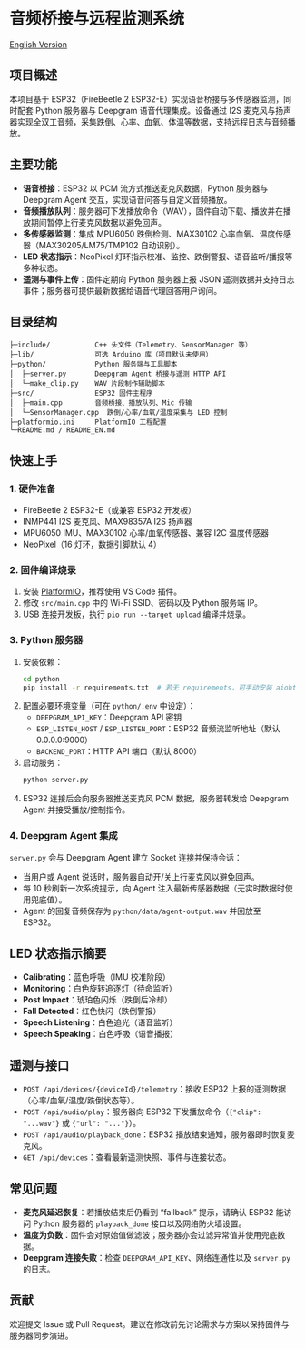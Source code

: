 # 音频桥接与远程监测系统
[English Version](README_EN.md)

## 项目概述
本项目基于 ESP32（FireBeetle 2 ESP32-E）实现语音桥接与多传感器监测，同时配套 Python 服务器与 Deepgram 语音代理集成。设备通过 I2S 麦克风与扬声器实现全双工音频，采集跌倒、心率、血氧、体温等数据，支持远程日志与音频播放。

## 主要功能
- **语音桥接**：ESP32 以 PCM 流方式推送麦克风数据，Python 服务器与 Deepgram Agent 交互，实现语音问答与自定义音频播放。
- **音频播放队列**：服务器可下发播放命令（WAV），固件自动下载、播放并在播放期间暂停上行麦克风数据以避免回声。
- **多传感器监测**：集成 MPU6050 跌倒检测、MAX30102 心率血氧、温度传感器（MAX30205/LM75/TMP102 自动识别）。
- **LED 状态指示**：NeoPixel 灯环指示校准、监控、跌倒警报、语音监听/播报等多种状态。
- **遥测与事件上传**：固件定期向 Python 服务器上报 JSON 遥测数据并支持日志事件；服务器可提供最新数据给语音代理回答用户询问。

## 目录结构
```
├─include/           C++ 头文件（Telemetry、SensorManager 等）
├─lib/               可选 Arduino 库（项目默认未使用）
├─python/            Python 服务端与工具脚本
│  ├─server.py       Deepgram Agent 桥接与遥测 HTTP API
│  └─make_clip.py    WAV 片段制作辅助脚本
├─src/               ESP32 固件主程序
│  ├─main.cpp        音频桥接、播放队列、Mic 传输
│  └─SensorManager.cpp  跌倒/心率/血氧/温度采集与 LED 控制
├─platformio.ini     PlatformIO 工程配置
└─README.md / README_EN.md
```

## 快速上手
### 1. 硬件准备
- FireBeetle 2 ESP32-E（或兼容 ESP32 开发板）
- INMP441 I2S 麦克风、MAX98357A I2S 扬声器
- MPU6050 IMU、MAX30102 心率/血氧传感器、兼容 I2C 温度传感器
- NeoPixel（16 灯环，数据引脚默认 4）

### 2. 固件编译烧录
1. 安装 [PlatformIO](https://platformio.org/)，推荐使用 VS Code 插件。
2. 修改 `src/main.cpp` 中的 Wi-Fi SSID、密码以及 Python 服务端 IP。
3. USB 连接开发板，执行 `pio run --target upload` 编译并烧录。

### 3. Python 服务器
1. 安装依赖：
   ```bash
   cd python
   pip install -r requirements.txt  # 若无 requirements，可手动安装 aiohttp deepgram numpy 等
   ```
2. 配置必要环境变量（可在 `python/.env` 中设定）：
   - `DEEPGRAM_API_KEY`：Deepgram API 密钥
   - `ESP_LISTEN_HOST` / `ESP_LISTEN_PORT`：ESP32 音频流监听地址（默认 0.0.0.0:9000）
   - `BACKEND_PORT`：HTTP API 端口（默认 8000）
3. 启动服务：
   ```bash
   python server.py
   ```
4. ESP32 连接后会向服务器推送麦克风 PCM 数据，服务器转发给 Deepgram Agent 并接受播放/控制指令。

### 4. Deepgram Agent 集成
`server.py` 会与 Deepgram Agent 建立 Socket 连接并保持会话：
- 当用户或 Agent 说话时，服务器自动开/关上行麦克风以避免回声。
- 每 10 秒刷新一次系统提示，向 Agent 注入最新传感器数据（无实时数据时使用兜底值）。
- Agent 的回复音频保存为 `python/data/agent-output.wav` 并回放至 ESP32。

## LED 状态指示摘要
- **Calibrating**：蓝色呼吸（IMU 校准阶段）
- **Monitoring**：白色旋转追逐灯（待命监听）
- **Post Impact**：琥珀色闪烁（跌倒后冷却）
- **Fall Detected**：红色快闪（跌倒警报）
- **Speech Listening**：白色追光（语音监听）
- **Speech Speaking**：白色呼吸（语音播报）

## 遥测与接口
- `POST /api/devices/{deviceId}/telemetry`：接收 ESP32 上报的遥测数据（心率/血氧/温度/跌倒状态等）。
- `POST /api/audio/play`：服务器向 ESP32 下发播放命令（`{"clip": "...wav"}` 或 `{"url": "..."}`）。
- `POST /api/audio/playback_done`：ESP32 播放结束通知，服务器即时恢复麦克风。
- `GET /api/devices`：查看最新遥测快照、事件与连接状态。

## 常见问题
- **麦克风延迟恢复**：若播放结束后仍看到 “fallback” 提示，请确认 ESP32 能访问 Python 服务器的 `playback_done` 接口以及网络防火墙设置。
- **温度为负数**：固件会对原始值做滤波；服务器亦会过滤异常值并使用兜底数据。
- **Deepgram 连接失败**：检查 `DEEPGRAM_API_KEY`、网络连通性以及 `server.py` 的日志。

## 贡献
欢迎提交 Issue 或 Pull Request。建议在修改前先讨论需求与方案以保持固件与服务器同步演进。

